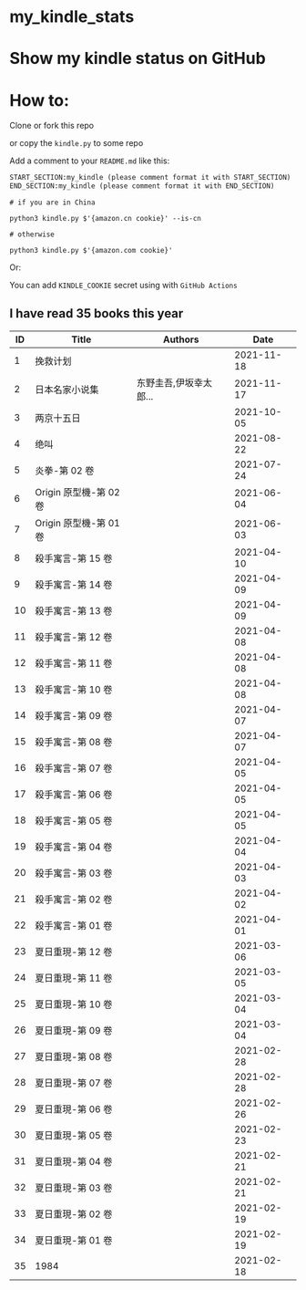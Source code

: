 # my_kindle_stats

# Show my kindle status on GitHub

# How to:

Clone or fork this repo

or copy the `kindle.py` to some repo

Add a comment to your `README.md` like this:

```md
START_SECTION:my_kindle (please comment format it with START_SECTION)
END_SECTION:my_kindle (please comment format it with END_SECTION)
```

```shell
# if you are in China

python3 kindle.py $'{amazon.cn cookie}' --is-cn

# otherwise

python3 kindle.py $'{amazon.com cookie}'
```

Or:

You can add `KINDLE_COOKIE` secret using with `GitHub Actions`

<!--START_SECTION:my_kindle-->

## I have read 35 books this year

| ID  | Title                  | Authors                | Date       |
| --- | ---------------------- | ---------------------- | ---------- |
| 1   | 挽救计划               |                        | 2021-11-18 |
| 2   | 日本名家小说集         | 东野圭吾,伊坂幸太郎... | 2021-11-17 |
| 3   | 两京十五日             |                        | 2021-10-05 |
| 4   | 绝叫                   |                        | 2021-08-22 |
| 5   | 炎拳-第 02 卷          |                        | 2021-07-24 |
| 6   | Origin 原型機-第 02 卷 |                        | 2021-06-04 |
| 7   | Origin 原型機-第 01 卷 |                        | 2021-06-03 |
| 8   | 殺手寓言-第 15 卷      |                        | 2021-04-10 |
| 9   | 殺手寓言-第 14 卷      |                        | 2021-04-09 |
| 10  | 殺手寓言-第 13 卷      |                        | 2021-04-09 |
| 11  | 殺手寓言-第 12 卷      |                        | 2021-04-08 |
| 12  | 殺手寓言-第 11 卷      |                        | 2021-04-08 |
| 13  | 殺手寓言-第 10 卷      |                        | 2021-04-08 |
| 14  | 殺手寓言-第 09 卷      |                        | 2021-04-07 |
| 15  | 殺手寓言-第 08 卷      |                        | 2021-04-07 |
| 16  | 殺手寓言-第 07 卷      |                        | 2021-04-05 |
| 17  | 殺手寓言-第 06 卷      |                        | 2021-04-05 |
| 18  | 殺手寓言-第 05 卷      |                        | 2021-04-05 |
| 19  | 殺手寓言-第 04 卷      |                        | 2021-04-04 |
| 20  | 殺手寓言-第 03 卷      |                        | 2021-04-03 |
| 21  | 殺手寓言-第 02 卷      |                        | 2021-04-02 |
| 22  | 殺手寓言-第 01 卷      |                        | 2021-04-01 |
| 23  | 夏日重現-第 12 卷      |                        | 2021-03-06 |
| 24  | 夏日重現-第 11 卷      |                        | 2021-03-05 |
| 25  | 夏日重現-第 10 卷      |                        | 2021-03-04 |
| 26  | 夏日重現-第 09 卷      |                        | 2021-03-04 |
| 27  | 夏日重現-第 08 卷      |                        | 2021-02-28 |
| 28  | 夏日重現-第 07 卷      |                        | 2021-02-28 |
| 29  | 夏日重現-第 06 卷      |                        | 2021-02-26 |
| 30  | 夏日重現-第 05 卷      |                        | 2021-02-23 |
| 31  | 夏日重現-第 04 卷      |                        | 2021-02-21 |
| 32  | 夏日重現-第 03 卷      |                        | 2021-02-21 |
| 33  | 夏日重現-第 02 卷      |                        | 2021-02-19 |
| 34  | 夏日重現-第 01 卷      |                        | 2021-02-19 |
| 35  | 1984                   |                        | 2021-02-18 |

<!--END_SECTION:my_kindle-->
